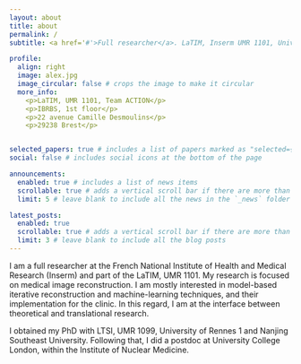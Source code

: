 ```yaml
---
layout: about
title: about
permalink: /
subtitle: <a href='#'>Full researcher</a>. LaTIM, Inserm UMR 1101, University of Western Brittany, Brest, France.

profile:
  align: right
  image: alex.jpg
  image_circular: false # crops the image to make it circular
  more_info: 
    <p>LaTIM, UMR 1101, Team ACTION</p>
    <p>IBRBS, 1st floor</p>
    <p>22 avenue Camille Desmoulins</p>
    <p>29238 Brest</p>


selected_papers: true # includes a list of papers marked as "selected={true}"
social: false # includes social icons at the bottom of the page

announcements:
  enabled: true # includes a list of news items
  scrollable: true # adds a vertical scroll bar if there are more than 3 news items
  limit: 5 # leave blank to include all the news in the `_news` folder

latest_posts:
  enabled: true
  scrollable: true # adds a vertical scroll bar if there are more than 3 new posts items
  limit: 3 # leave blank to include all the blog posts
---
```


I am a full researcher at the French National Institute of Health and Medical Research (Inserm) and part of the LaTIM, UMR 1101. My research is focused on medical image reconstruction. I am mostly interested in model-based iterative reconstruction and machine-learning techniques, and their implementation for the clinic. In this regard, I am at the interface between theoretical and translational research.

I obtained my PhD with LTSI, UMR 1099, University of Rennes 1 and Nanjing Southeast University. Following that, I did a postdoc at University College London, within the Institute of Nuclear Medicine.
